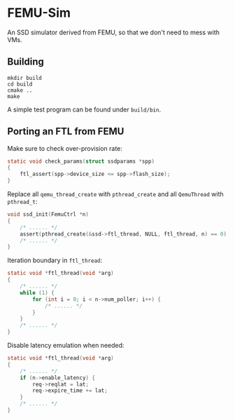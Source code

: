 # FEMU-Sim

An SSD simulator derived from FEMU, so that we don't need to mess with VMs.

## Building

```
mkdir build
cd build
cmake ..
make
```

A simple test program can be found under `build/bin`.

## Porting an FTL from FEMU

Make sure to check over-provision rate:

```C
static void check_params(struct ssdparams *spp)
{
    ftl_assert(spp->device_size <= spp->flash_size);
}
```

Replace all `qemu_thread_create` with `pthread_create` and all `QemuThread` with `pthread_t`:

```C
void ssd_init(FemuCtrl *n)
{
    /* ...... */
    assert(pthread_create(&ssd->ftl_thread, NULL, ftl_thread, n) == 0);
    /* ...... */
}
```

Iteration boundary in `ftl_thread`:

```C
static void *ftl_thread(void *arg)
{
    /* ...... */
    while (1) {
        for (int i = 0; i < n->num_poller; i++) {
            /* ...... */
        }
    }
    /* ...... */
}
```

Disable latency emulation when needed:

```C
static void *ftl_thread(void *arg)
{
    /* ...... */
    if (n->enable_latency) {
        req->reqlat = lat;
        req->expire_time += lat;
    }
    /* ...... */
}
```
